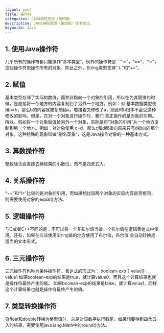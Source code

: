 ```yaml
---
layout: post
title: 操作符
categories: JAVA编程思想（第四版）
description: JAVA编程思想（第四版）读书笔记。
keywords: Java 
---
```


## 1. 使用Java操作符

几乎所有的操作符都只能操作“基本类型”，例外的操作符是：“＝”，“==”，“!=”，这些操作符能操作所有的对象，除此之外，String类型支持“＋”和“+=”。

## 2. 赋值

基本类型存储了实际的数值，而并非指向一个对象的引用，所以在为其赋值的时候，是直接将一个地方的内容复制到了另外一个地方。例如：对
基本数据类型使用a=b，那么b的内容就被复制给a。若接着又修改了a，则此时b根本不会受这种修改的影响。但是，在对一个对象进行操作时，我们
真正操作的是对象的引用。所以，假如将一个对象赋值给另外一个对象，实际是将“对象的引用”从一个地方复制到另一个地方。例如：对对象使用
c=d，那么c和d都指向原来只有d指向的那个对象。这种特殊的现象叫做“别名现象”，这是Java操作对象的一种基本方式。

## 3. 算数操作符

整数除法会直接去掉结果的小数位，而不是四舍五入。

## 4. 关系操作符

“==”和“!=”比较的是对象的引用，而如果想比较两个对象的实际内容是否相同，则需要使用对象的equal()方法。

## 5. 逻辑操作符

与C或者C++不同的是：不可以将一个非布尔值当做一个布尔值在逻辑表达式中使用。还有，如果在应该使用String值的地方使用了布尔值，布尔值
会自动转换成适当的文本形式。

## 6. 三元操作符

三元操作符也称为条件操作符。表达式的形式为：
boolean-exp ? value0 : value1
如果boolean-exp的结果是true，就计算value0，而且这个计算结果也就是操作符最终产生的值。
如果boolean-exp的结果是false，就计算value1，同样这个计算结果也就是操作符最终产生的值。

## 7. 类型转换操作符

将float和double转换为整型值时，总是对该数字执行截尾。如果想要得到四舍五入的结果，需要使用java.lang.Math中的round()方法。
